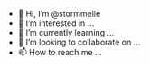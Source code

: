 - 👋 Hi, I’m @stormmelle
- 👀 I’m interested in ...
- 🌱 I’m currently learning ...
- 💞️ I’m looking to collaborate on ...
- 📫 How to reach me ...

<!---
stormmelle/stormmelle is a ✨ special ✨ repository because its `README.md` (this file) appears on your GitHub profile.
You can click the Preview link to take a look at your changes.
--->
